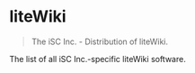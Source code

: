# liteWiki

> The iSC Inc. - Distribution of liteWiki.

The list of all iSC Inc.-specific liteWiki software.
